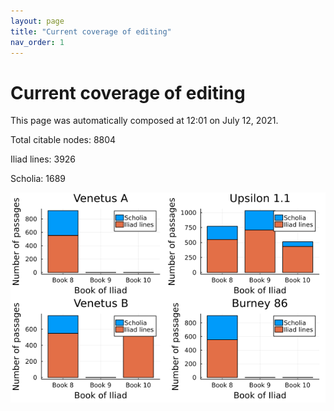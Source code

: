 ```yaml
---
layout: page
title: "Current coverage of editing"
nav_order: 1
---
```



# Current coverage of editing

This page was automatically composed at 12:01 on July 12, 2021.

Total citable nodes: 8804

Iliad lines: 3926

Scholia: 1689

![Summary of coverage](./coverage.png)